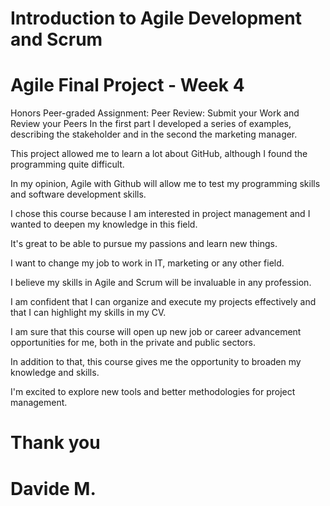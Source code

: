 # Introduction to Agile Development and Scrum
# Agile Final Project - Week 4

Honors Peer-graded Assignment: Peer Review: Submit your Work and Review your Peers
In the first part I developed a series of examples, describing the stakeholder and in the second the marketing manager.

This project allowed me to learn a lot about GitHub, although I found the programming quite difficult.

In my opinion, Agile with Github will allow me to test my programming skills and software development skills.

I chose this course because I am interested in project management and I wanted to deepen my knowledge in this field.

It's great to be able to pursue my passions and learn new things.

I want to change my job to work in IT, marketing or any other field.

I believe my skills in Agile and Scrum will be invaluable in any profession.

I am confident that I can organize and execute my projects effectively and that I can highlight my skills in my CV.

I am sure that this course will open up new job or career advancement opportunities for me, both in the private and public sectors.

In addition to that, this course gives me the opportunity to broaden my knowledge and skills.

I'm excited to explore new tools and better methodologies for project management.

# Thank you
# Davide M.
